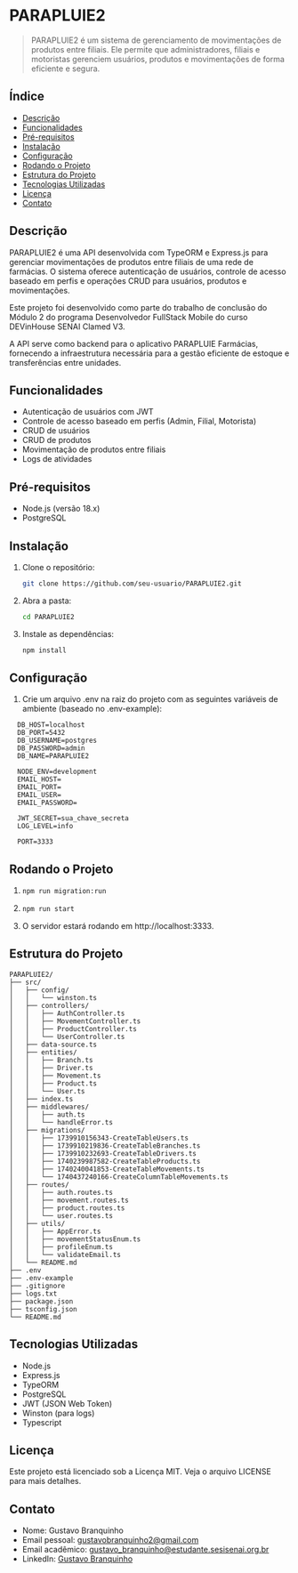 # PARAPLUIE2

> PARAPLUIE2 é um sistema de gerenciamento de movimentações de produtos entre filiais. Ele permite que administradores, filiais e motoristas gerenciem usuários, produtos e movimentações de forma eficiente e segura.

## Índice

- [Descrição](#descrição)
- [Funcionalidades](#funcionalidades)
- [Pré-requisitos](#pré-requisitos)
- [Instalação](#instalação)
- [Configuração](#configuração)
- [Rodando o Projeto](#rodando-o-projeto)
- [Estrutura do Projeto](#estrutura-do-projeto)
- [Tecnologias Utilizadas](#tecnologias-utilizadas)
- [Licença](#licença)
- [Contato](#contato)

## Descrição

PARAPLUIE2 é uma API desenvolvida com TypeORM e Express.js para gerenciar movimentações de produtos entre filiais de uma rede de farmácias. O sistema oferece autenticação de usuários, controle de acesso baseado em perfis e operações CRUD para usuários, produtos e movimentações.

Este projeto foi desenvolvido como parte do trabalho de conclusão do Módulo 2 do programa Desenvolvedor FullStack Mobile do curso DEVinHouse SENAI Clamed V3.

A API serve como backend para o aplicativo PARAPLUIE Farmácias, fornecendo a infraestrutura necessária para a gestão eficiente de estoque e transferências entre unidades.

## Funcionalidades

- Autenticação de usuários com JWT
- Controle de acesso baseado em perfis (Admin, Filial, Motorista)
- CRUD de usuários
- CRUD de produtos
- Movimentação de produtos entre filiais
- Logs de atividades

## Pré-requisitos

- Node.js (versão 18.x)
- PostgreSQL

## Instalação

1. Clone o repositório:
   ```bash
   git clone https://github.com/seu-usuario/PARAPLUIE2.git
   ```
2. Abra a pasta:
   ```bash
   cd PARAPLUIE2
   ```
3. Instale as dependências:
   ```bash
   npm install
   ```

## Configuração

1. Crie um arquivo .env na raiz do projeto com as seguintes variáveis de ambiente (baseado no .env-example):

```
  DB_HOST=localhost
  DB_PORT=5432
  DB_USERNAME=postgres
  DB_PASSWORD=admin
  DB_NAME=PARAPLUIE2

  NODE_ENV=development
  EMAIL_HOST=
  EMAIL_PORT=
  EMAIL_USER=
  EMAIL_PASSWORD=

  JWT_SECRET=sua_chave_secreta
  LOG_LEVEL=info

  PORT=3333
```

## Rodando o Projeto

1. ```bash
   npm run migration:run
   ```

2. ```bash
   npm run start
   ```

3.  O servidor estará rodando em http://localhost:3333.

## Estrutura do Projeto

```plaintext
PARAPLUIE2/
├── src/
│   ├── config/
│   │   └── winston.ts
│   ├── controllers/
│   │   ├── AuthController.ts
│   │   ├── MovementController.ts
│   │   ├── ProductController.ts
│   │   └── UserController.ts
│   ├── data-source.ts
│   ├── entities/
│   │   ├── Branch.ts
│   │   ├── Driver.ts
│   │   ├── Movement.ts
│   │   ├── Product.ts
│   │   └── User.ts
│   ├── index.ts
│   ├── middlewares/
│   │   ├── auth.ts
│   │   └── handleError.ts
│   ├── migrations/
│   │   ├── 1739910156343-CreateTableUsers.ts
│   │   ├── 1739910219836-CreateTableBranches.ts
│   │   ├── 1739910232693-CreateTableDrivers.ts
│   │   ├── 1740239987582-CreateTableProducts.ts
│   │   ├── 1740240041853-CreateTableMovements.ts
│   │   └── 1740437240166-CreateColumnTableMovements.ts
│   ├── routes/
│   │   ├── auth.routes.ts
│   │   ├── movement.routes.ts
│   │   ├── product.routes.ts
│   │   └── user.routes.ts
│   ├── utils/
│   │   ├── AppError.ts
│   │   ├── movementStatusEnum.ts
│   │   ├── profileEnum.ts
│   │   └── validateEmail.ts
│   └── README.md
├── .env
├── .env-example
├── .gitignore
├── logs.txt
├── package.json
├── tsconfig.json
└── README.md
```

## Tecnologias Utilizadas

- Node.js
- Express.js
- TypeORM
- PostgreSQL
- JWT (JSON Web Token)
- Winston (para logs)
- Typescript

## Licença

Este projeto está licenciado sob a Licença MIT. Veja o arquivo LICENSE para mais detalhes.

## Contato

- Nome: Gustavo Branquinho
- Email pessoal: gustavobranquinho2@gmail.com
- Email acadêmico: gustavo_branquinho@estudante.sesisenai.org.br
- LinkedIn: [Gustavo Branquinho](https://www.linkedin.com/in/gustavobranquinho2)
